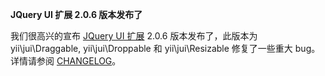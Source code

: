 **JQuery UI 扩展 2.0.6 版本发布了**

我们很高兴的宣布 [JQuery UI 扩展](https://github.com/yiisoft/yii2-jui) 2.0.6 版本发布了，此版本为 yii\jui\Draggable, yii\jui\Droppable 和 yii\jui\Resizable 修复了一些重大 bug。详情请参阅 [CHANGELOG](https://github.com/yiisoft/yii2-jui/blob/2.0.6/CHANGELOG.md)。